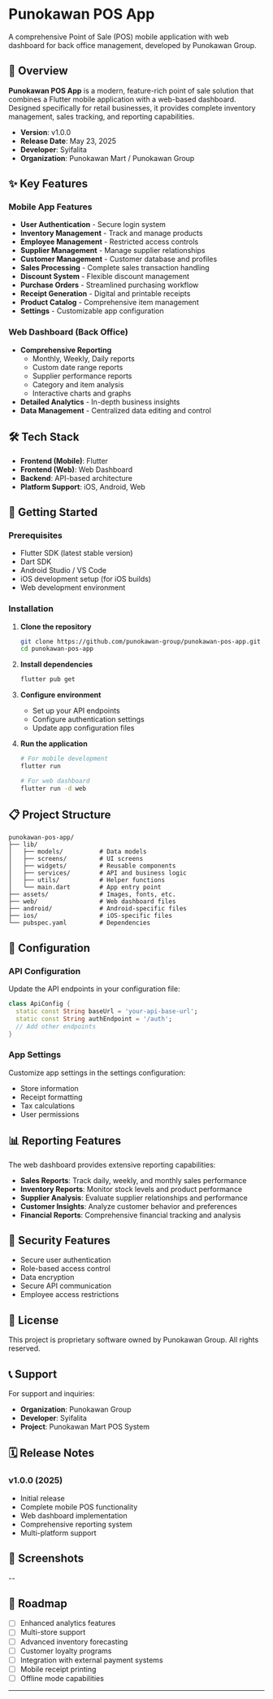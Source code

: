 # Punokawan POS App

A comprehensive Point of Sale (POS) mobile application with web dashboard for back office management, developed by Punokawan Group.

## 📱 Overview

**Punokawan POS App** is a modern, feature-rich point of sale solution that combines a Flutter mobile application with a web-based dashboard. Designed specifically for retail businesses, it provides complete inventory management, sales tracking, and reporting capabilities.

- **Version**: v1.0.0
- **Release Date**: May 23, 2025
- **Developer**: Syifalita
- **Organization**: Punokawan Mart / Punokawan Group

## ✨ Key Features

### Mobile App Features
- **User Authentication** - Secure login system
- **Inventory Management** - Track and manage products
- **Employee Management** - Restricted access controls
- **Supplier Management** - Manage supplier relationships
- **Customer Management** - Customer database and profiles
- **Sales Processing** - Complete sales transaction handling
- **Discount System** - Flexible discount management
- **Purchase Orders** - Streamlined purchasing workflow
- **Receipt Generation** - Digital and printable receipts
- **Product Catalog** - Comprehensive item management
- **Settings** - Customizable app configuration

### Web Dashboard (Back Office)
- **Comprehensive Reporting**
  - Monthly, Weekly, Daily reports
  - Custom date range reports
  - Supplier performance reports
  - Category and item analysis
  - Interactive charts and graphs
- **Detailed Analytics** - In-depth business insights
- **Data Management** - Centralized data editing and control

## 🛠️ Tech Stack

- **Frontend (Mobile)**: Flutter
- **Frontend (Web)**: Web Dashboard
- **Backend**: API-based architecture
- **Platform Support**: iOS, Android, Web

## 🚀 Getting Started

### Prerequisites

- Flutter SDK (latest stable version)
- Dart SDK
- Android Studio / VS Code
- iOS development setup (for iOS builds)
- Web development environment

### Installation

1. **Clone the repository**
   ```bash
   git clone https://github.com/punokawan-group/punokawan-pos-app.git
   cd punokawan-pos-app
   ```

2. **Install dependencies**
   ```bash
   flutter pub get
   ```

3. **Configure environment**
   - Set up your API endpoints
   - Configure authentication settings
   - Update app configuration files

4. **Run the application**
   ```bash
   # For mobile development
   flutter run
   
   # For web dashboard
   flutter run -d web
   ```

## 📋 Project Structure

```
punokawan-pos-app/
├── lib/
│   ├── models/          # Data models
│   ├── screens/         # UI screens
│   ├── widgets/         # Reusable components
│   ├── services/        # API and business logic
│   ├── utils/           # Helper functions
│   └── main.dart        # App entry point
├── assets/              # Images, fonts, etc.
├── web/                 # Web dashboard files
├── android/             # Android-specific files
├── ios/                 # iOS-specific files
└── pubspec.yaml         # Dependencies
```

## 🔧 Configuration

### API Configuration
Update the API endpoints in your configuration file:
```dart
class ApiConfig {
  static const String baseUrl = 'your-api-base-url';
  static const String authEndpoint = '/auth';
  // Add other endpoints
}
```

### App Settings
Customize app settings in the settings configuration:
- Store information
- Receipt formatting
- Tax calculations
- User permissions

## 📊 Reporting Features

The web dashboard provides extensive reporting capabilities:

- **Sales Reports**: Track daily, weekly, and monthly sales performance
- **Inventory Reports**: Monitor stock levels and product performance
- **Supplier Analysis**: Evaluate supplier relationships and performance
- **Customer Insights**: Analyze customer behavior and preferences
- **Financial Reports**: Comprehensive financial tracking and analysis

## 🔐 Security Features

- Secure user authentication
- Role-based access control
- Data encryption
- Secure API communication
- Employee access restrictions

## 📝 License

This project is proprietary software owned by Punokawan Group. All rights reserved.

## 📞 Support

For support and inquiries:
- **Organization**: Punokawan Group
- **Developer**: Syifalita
- **Project**: Punokawan Mart POS System

## 🗓️ Release Notes

### v1.0.0 (2025)
- Initial release
- Complete mobile POS functionality
- Web dashboard implementation
- Comprehensive reporting system
- Multi-platform support

## 📱 Screenshots

--

## 🎯 Roadmap

- [ ] Enhanced analytics features
- [ ] Multi-store support
- [ ] Advanced inventory forecasting
- [ ] Customer loyalty programs
- [ ] Integration with external payment systems
- [ ] Mobile receipt printing
- [ ] Offline mode capabilities

---
